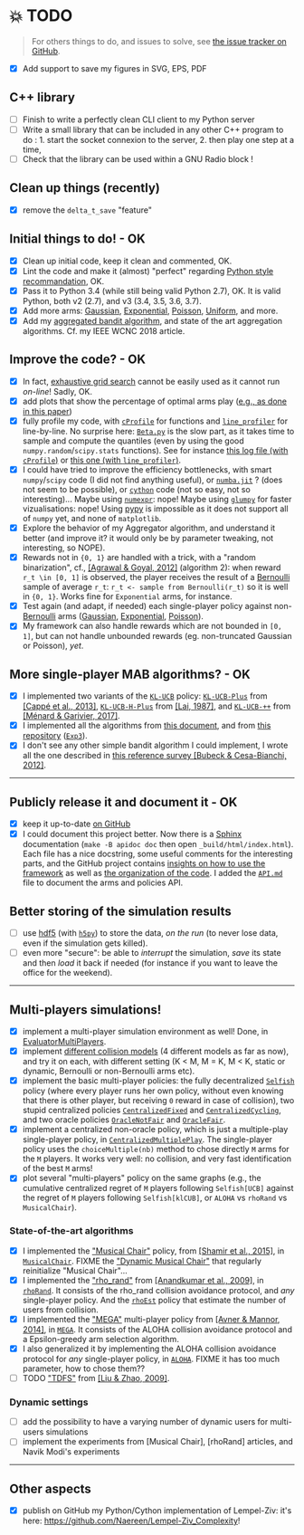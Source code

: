 # :boom: TODO
> For others things to do, and issues to solve, see [the issue tracker on GitHub](https://github.com/Naereen/AlgoBandits/issues).

- [x] Add support to save my figures in SVG, EPS, PDF

## C++ library
- [ ] Finish to write a perfectly clean CLI client to my Python server
- [ ] Write a small library that can be included in any other C++ program to do : 1. start the socket connexion to the server, 2. then play one step at a time,
- [ ] Check that the library can be used within a GNU Radio block !

## Clean up things (recently)

- [x] remove the `delta_t_save` "feature"

## Initial things to do! - OK
- [x] Clean up initial code, keep it clean and commented, OK.
- [x] Lint the code and make it (almost) "perfect" regarding [Python style recommandation](https://www.python.org/dev/peps/pep-0008/), OK.
- [x] Pass it to Python 3.4 (while still being valid Python 2.7), OK. It is valid Python, both v2 (2.7), and v3 (3.4, 3.5, 3.6, 3.7).
- [x] Add more arms: [Gaussian](Arms/Gaussian.py), [Exponential](Arms/Exponential.py), [Poisson](Arms/Poisson.py), [Uniform](Arms/Uniform.py), and more.
- [x] Add my [aggregated bandit algorithm](Policies/Aggregator.py), and state of the art aggregation algorithms. Cf. my IEEE WCNC 2018 article.

## Improve the code? - OK
- [x] In fact, [exhaustive grid search](http://scikit-learn.org/stable/modules/grid_search.html#exhaustive-grid-search) cannot be easily used as it cannot run *on-line*! Sadly, OK.
- [x] add plots that show the percentage of optimal arms play ([e.g., as done in this paper](http://www.cs.mcgill.ca/~vkules/bandits.pdf#page=11))
- [x] fully profile my code, with [`cProfile`](https://docs.python.org/2/library/profile.html) for functions and [`line_profiler`](https://github.com/rkern/line_profiler) for line-by-line. No surprise here: [`Beta.py`](Policies/Beta.py) is the slow part, as it takes time to sample and compute the quantiles (even by using the good `numpy.random`/`scipy.stats` functions). See for instance [this log file (with `cProfile`)](logs/main_py3_profile_log.txt) or [this one (with `line_profiler`)](logs/main_py3_line_profiler_log.txt).
- [x] I could have tried to improve the efficiency bottlenecks, with smart `numpy`/`scipy` code (I did not find anything useful), or [`numba.jit`](http://numba.pydata.org/) ? (does not seem to be possible), or [`cython`](http://cython.org/) code (not so easy, not so interesting)... Maybe using [`numexpr`](https://github.com/pydata/numexpr/wiki/Numexpr-Users-Guide): nope! Maybe using [`glumpy`](http://glumpy.readthedocs.io/en/latest/) for faster vizualisations: nope! Using [pypy](http://pypy.org/compat.html) is impossible as it does not support all of `numpy` yet, and none of `matplotlib`.
- [x] Explore the behavior of my Aggregator algorithm, and understand it better (and improve it? it would only be by parameter tweaking, not interesting, so NOPE).
- [x] Rewards not in `{0, 1}` are handled with a trick, with a "random binarization", cf., [[Agrawal & Goyal, 2012]](http://jmlr.org/proceedings/papers/v23/agrawal12/agrawal12.pdf) (algorithm 2): when reward `r_t \in [0, 1]` is observed, the player receives the result of a [Bernoulli](Arms/Bernoulli.py) sample of average `r_t`: `r_t <- sample from Bernoulli(r_t)` so it is well in `{0, 1}`. Works fine for `Exponential` arms, for instance.
- [x] Test again (and adapt, if needed) each single-player policy against non-[Bernoulli](Arms/Bernoulli.py) arms ([Gaussian](Arms/Gaussian.py), [Exponential](Arms/Exponential.py), [Poisson](Arms/Poisson.py)).
- [x] My framework can also handle rewards which are not bounded in `[0, 1]`, but can not handle unbounded rewards (eg. non-truncated Gaussian or Poisson), *yet*.

## More single-player MAB algorithms? - OK
- [x] I implemented two variants of the [`KL-UCB`](Policies/klUCB.py) policy: [`KL-UCB-Plus`](Policies/klUCBPlus.py) from [[Cappé et al., 2013]](https://arxiv.org/pdf/1210.1136.pdf), [`KL-UCB-H-Plus`](Policies/klUCBHPlus.py) from [[Lai, 1987]](https://projecteuclid.org/download/pdf_1/euclid.aos/1176350495), and [`KL-UCB-++`](Policies/klUCBPlusPlus.py) from [[Ménard & Garivier, 2017]](https://arxiv.org/pdf/1702.07211.pdf).
- [x] I implemented all the algorithms from [this document](http://www.cs.mcgill.ca/~vkules/bandits.pdf), and from [this repository](https://github.com/johnmyleswhite/BanditsBook/blob/master/python/algorithms/exp3/exp3.py) ([`Exp3`](Policies/Exp3.py)).
- [x] I don't see any other simple bandit algorithm I could implement, I wrote all the one described in [this reference survey [Bubeck & Cesa-Bianchi, 2012]](http://homes.di.unimi.it/~cesabian/Pubblicazioni/banditSurvey.pdf).

-----

## Publicly release it and document it - OK
- [x] keep it up-to-date [on GitHub](https://github.com/Naereen/AlgoBandits)
- [x] I could document this project better. Now there is a [Sphinx](http://sphinx-doc.org/) documentation (`make -B apidoc doc` then open `_build/html/index.html`). Each file has a nice docstring, some useful comments for the interesting parts, and the GitHub project contains [insights on how to use the framework](README.md#configuration) as well as [the organization of the code](README.md#code-organization). I added the [`API.md`](API.md) file to document the arms and policies API.

## Better storing of the simulation results
- [ ] use [hdf5](https://www.hdfgroup.org/HDF5/) (with [`h5py`](http://docs.h5py.org/en/latest/quick.html#core-concepts)) to store the data, *on the run* (to never lose data, even if the simulation gets killed).
- [ ] even more "secure": be able to *interrupt* the simulation, *save* its state and then *load* it back if needed (for instance if you want to leave the office for the weekend).

-----

## Multi-players simulations!
- [x] implement a multi-player simulation environment as well! Done, in [EvaluatorMultiPlayers](Environment/EvaluatorMultiPlayers.py).
- [x] implement [different collision models](Environment/CollisionModels.py) (4 different models as far as now), and try it on each, with different setting (K < M, M = K, M < K, static or dynamic, Bernoulli or non-Bernoulli arms etc).
- [x] implement the basic multi-player policies: the fully decentralized [`Selfish`](PoliciesMultiPlayers/Selfish.py) policy (where every player runs her own policy, without even knowing that there is other player, but receiving `0` reward in case of collision), two stupid centralized policies [`CentralizedFixed`](PoliciesMultiPlayers/CentralizedFixed.py) and [`CentralizedCycling`](PoliciesMultiPlayers/CentralizedCycling.py), and two oracle policies [`OracleNotFair`](PoliciesMultiPlayers/OracleNotFair.py) and [`OracleFair`](PoliciesMultiPlayers/OracleFair.py).
- [x] implement a centralized non-oracle policy, which is just a multiple-play single-player policy, in [`CentralizedMultiplePlay`](PoliciesMultiPlayers/CentralizedMultiplePlay.py). The single-player policy uses the `choiceMultiple(nb)` method to chose directly `M` arms for the `M` players. It works very well: no collision, and very fast identification of the best `M` arms!
- [x] plot several "multi-players" policy on the same graphs (e.g., the cumulative centralized regret of `M` players following `Selfish[UCB]` against the regret of `M` players following `Selfish[klCUB]`, or `ALOHA` vs `rhoRand` vs `MusicalChair`).

### State-of-the-art algorithms
- [x] I implemented the ["Musical Chair"](https://arxiv.org/abs/1512.02866) policy, from [[Shamir et al., 2015]](https://arxiv.org/abs/1512.02866), in [`MusicalChair`](Policies/MusicalChair.py). FIXME the ["Dynamic Musical Chair"](https://arxiv.org/abs/1512.02866) that regularly reinitialize "Musical Chair"...
- [x] I implemented the ["rho_rand"](http://ieeexplore.ieee.org/document/5462144/) from [[Anandkumar et al., 2009]](http://ieeexplore.ieee.org/document/5462144/), in [`rhoRand`](PoliciesMultiPlayers/rhoRand.py). It consists of the rho_rand collision avoidance protocol, and *any* single-player policy. And the [`rhoEst`](PoliciesMultiPlayers/rhoEst.py) policy that estimate the number of users from collision.
- [x] I implemented the ["MEGA"](https://arxiv.org/abs/1404.5421) multi-player policy from [[Avner & Mannor, 2014]](https://arxiv.org/abs/1404.5421), in [`MEGA`](Policies/MEGA.py). It consists of the ALOHA collision avoidance protocol and a Epsilon-greedy arm selection algorithm.
- [x] I also generalized it by implementing the ALOHA collision avoidance protocol for *any* single-player policy, in [`ALOHA`](PoliciesMultiPlayers/ALOHA.py). FIXME it has too much parameter, how to chose them??
- [ ] TODO ["TDFS"](https://arxiv.org/abs/0910.2065v3) from [[Liu & Zhao, 2009]](https://arxiv.org/abs/0910.2065v3).

### Dynamic settings
- [ ] add the possibility to have a varying number of dynamic users for multi-users simulations
- [ ] implement the experiments from [Musical Chair], [rhoRand] articles, and Navik Modi's experiments

---

## Other aspects
- [x] publish on GitHub my Python/Cython implementation of Lempel-Ziv: it's here: https://github.com/Naereen/Lempel-Ziv_Complexity!
